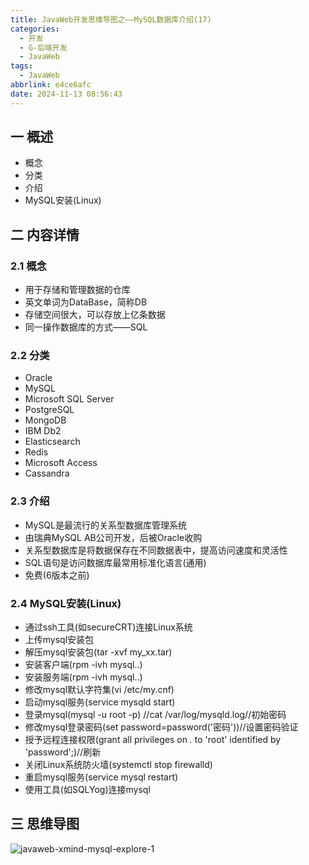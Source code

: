 ```yaml
---
title: JavaWeb开发思维导图之——MySQL数据库介绍(17)
categories:
  - 开发
  - G-后端开发
  - JavaWeb
tags:
  - JavaWeb
abbrlink: e4ce6afc
date: 2024-11-13 08:56:43
---
```

## 一 概述

* 概念
* 分类
* 介绍
* MySQL安装(Linux)

<!--more-->

## 二 内容详情

### 2.1  概念

* 用于存储和管理数据的仓库
* 英文单词为DataBase，简称DB
* 存储空间很大，可以存放上亿条数据
* 同一操作数据库的方式——SQL

### 2.2 分类

* Oracle
* MySQL
* Microsoft SQL Server
* PostgreSQL
* MongoDB
* IBM Db2
* Elasticsearch
* Redis
* Microsoft Access
* Cassandra

### 2.3 介绍

* MySQL是最流行的关系型数据库管理系统
* 由瑞典MySQL AB公司开发，后被Oracle收购
* 关系型数据库是将数据保存在不同数据表中，提高访问速度和灵活性
* SQL语句是访问数据库最常用标准化语言(通用)
* 免费(6版本之前)

### 2.4 MySQL安装(Linux)

* 通过ssh工具(如secureCRT)连接Linux系统
* 上传mysql安装包
* 解压mysql安装包(tar -xvf my_xx.tar)
* 安装客户端(rpm -ivh mysql..)
* 安装服务端(rpm -ivh mysql..)
* 修改mysql默认字符集(vi /etc/my.cnf)
* 启动mysql服务(service mysqld start)
* 登录mysql(mysql -u root -p) //cat /var/log/mysqld.log//初始密码
* 修改mysql登录密码(set password=password('密码'))//设置密码验证
* 授予远程连接权限(grant all privileges on *.* to 'root' identified by 'password';)//刷新
* 关闭Linux系统防火墙(systemctl stop firewalld)
* 重启mysql服务(service mysql restart)
* 使用工具(如SQLYog)连接mysql

## 三 思维导图

![javaweb-xmind-mysql-explore-1][1]



[1]:https://cdn.jsdelivr.net/gh/PGzxc/CDN/blog-java/javaweb-xmind-mysql-explore-1.png